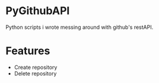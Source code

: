 # PyGithubAPI
Python scripts i wrote messing around with github's restAPI.
# Features  

 - Create repository
 - Delete repository
